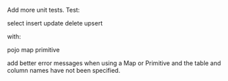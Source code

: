 Add more unit tests. Test:

select
insert 
update
delete
upsert

with:

pojo
map
primitive
 
add better error messages when using a Map or Primitive and the table and column
names have not been specified.

